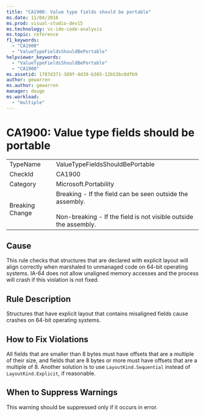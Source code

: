 ```yaml
---
title: "CA1900: Value type fields should be portable"
ms.date: 11/04/2016
ms.prod: visual-studio-dev15
ms.technology: vs-ide-code-analysis
ms.topic: reference
f1_keywords:
  - "CA1900"
  - "ValueTypeFieldsShouldBePortable"
helpviewer_keywords:
  - "ValueTypeFieldsShouldBePortable"
  - "CA1900"
ms.assetid: 1787d371-389f-4d39-b305-12b53bc0dfb9
author: gewarren
ms.author: gewarren
manager: douge
ms.workload:
  - "multiple"
---
```

# CA1900: Value type fields should be portable
|||
|-|-|
|TypeName|ValueTypeFieldsShouldBePortable|
|CheckId|CA1900|
|Category|Microsoft.Portability|
|Breaking Change|Breaking - If the field can be seen outside the assembly.<br /><br /> Non-breaking - If the field is not visible outside the assembly.|

## Cause
 This rule checks that structures that are declared with explicit layout will align correctly when marshaled to unmanaged code on 64-bit operating systems. IA-64 does not allow unaligned memory accesses and the process will crash if this violation is not fixed.

## Rule Description
 Structures that have explicit layout that contains misaligned fields cause crashes on 64-bit operating systems.

## How to Fix Violations
 All fields that are smaller than 8 bytes must have offsets that are a multiple of their size, and fields that are 8 bytes or more must have offsets that are a multiple of 8. Another solution is to use `LayoutKind.Sequential` instead of `LayoutKind.Explicit`, if reasonable.

## When to Suppress Warnings
 This warning should be suppressed only if it occurs in error.